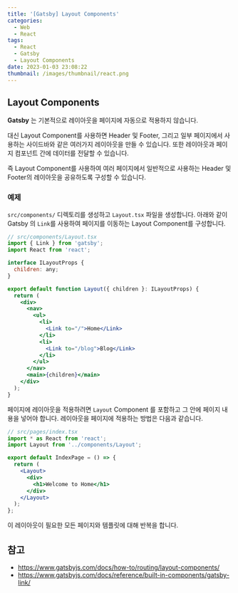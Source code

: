 ```yaml
---
title: '[Gatsby] Layout Components'
categories:
  - Web
  - React
tags:
  - React
  - Gatsby
  - Layout Components
date: 2023-01-03 23:08:22
thumbnail: /images/thumbnail/react.png
---
```


## Layout Components

**Gatsby** 는 기본적으로 레이아웃을 페이지에 자동으로 적용하지 않습니다.

대신 Layout Component를 사용하면 Header 및 Footer, 그리고 일부 페이지에서 사용하는 사이드바와 같은 여러가지 레이아웃을 만들 수 있습니다. 또한 레이아웃과 페이지 컴포넌트 간에 데이터를 전달할 수 있습니다.

즉 Layout Component를 사용하여 여러 페이지에서 일반적으로 사용하는 Header 및 Footer의 레이아웃을 공유하도록 구성할 수 있습니다.

### 예제

`src/components/` 디렉토리를 생성하고 `Layout.tsx` 파일을 생성합니다.
아래와 같이 Gatsby 의 `Link`를 사용하여 페이지를 이동하는 Layout Component를 구성합니다.

```jsx
// src/components/Layout.tsx
import { Link } from 'gatsby';
import React from 'react';

interface ILayoutProps {
  children: any;
}

export default function Layout({ children }: ILayoutProps) {
  return (
    <div>
      <nav>
        <ul>
          <li>
            <Link to="/">Home</Link>
          </li>
          <li>
            <Link to="/blog">Blog</Link>
          </li>
        </ul>
      </nav>
      <main>{children}</main>
    </div>
  );
}
```

페이지에 레이아웃을 적용하려면 `Layout` Component 를 포함하고 그 안에 페이지 내용을 넣어야 합니다.
레이아웃을 페이지에 적용하는 방법은 다음과 같습니다.

```jsx
// src/pages/index.tsx
import * as React from 'react';
import Layout from '../components/Layout';

export default IndexPage = () => {
  return (
    <Layout>
      <div>
        <h1>Welcome to Home</h1>
      </div>
    </Layout>
  );
};
```

이 레이아웃이 필요한 모든 페이지와 템플릿에 대해 반복을 합니다.

## 참고

- https://www.gatsbyjs.com/docs/how-to/routing/layout-components/
- https://www.gatsbyjs.com/docs/reference/built-in-components/gatsby-link/
